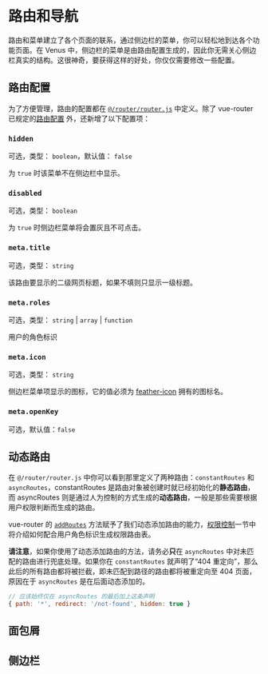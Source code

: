 # 路由和导航

路由和菜单建立了各个页面的联系，通过侧边栏的菜单，你可以轻松地到达各个功能页面。在 Venus 中，侧边栏的菜单是由路由配置生成的，因此你无需关心侧边栏真实的结构。这很神奇，要获得这样的好处，你仅仅需要修改一些配置。

## 路由配置

为了方便管理，路由的配置都在 [`@/router/router.js`]() 中定义。除了 vue-router 已规定的[路由配置](https://router.vuejs.org/zh/api/#routes) 外，还新增了以下配置项：

### `hidden`
可选，类型： `boolean`，默认值： `false`

为 `true` 时该菜单不在侧边栏中显示。

### `disabled`
可选，类型： `boolean`

为 `true` 时侧边栏菜单将会置灰且不可点击。

### `meta.title`
可选，类型： `string`

该路由要显示的二级网页标题，如果不填则只显示一级标题。

### `meta.roles`
可选，类型： `string` | `array` | `function`

用户的角色标识

### `meta.icon`
可选，类型： `string`

侧边栏菜单项显示的图标，它的值必须为 [feather-icon](https://feathericons.com/) 拥有的图标名。

### `meta.openKey`
可选，默认值：`false`


## 动态路由

在 `@/router/router.js` 中你可以看到那里定义了两种路由：`constantRoutes` 和 `asyncRoutes`，constantRoutes 是路由对象被创建时就已经初始化的**静态路由**，而 asyncRoutes 则是通过人为控制的方式生成的**动态路由**，一般是那些需要根据用户权限判断而生成的路由。

vue-router 的 [`addRoutes`](https://router.vuejs.org/zh/api/#router-addroutes) 方法赋予了我们动态添加路由的能力，[权限控制](/docs/dev/permission)一节中将介绍如何配合用户角色标识生成权限路由表。

**请注意**，如果你使用了动态添加路由的方法，请务必**只**在 `asyncRoutes` 中对未匹配的路由进行兜底处理。如果你在 `constantRoutes` 就声明了“404 重定向”，那么此后的所有路由都将被拦截，即未匹配到路径的路由都将被重定向至 404 页面，原因在于 `asyncRoutes` 是在后面动态添加的。
```js
// 应该始终仅在 asyncRoutes 的最后加上这条声明
{ path: '*', redirect: '/not-found', hidden: true }
```

## 面包屑



## 侧边栏


